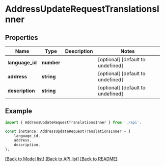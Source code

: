 # AddressUpdateRequestTranslationsInner


## Properties

Name | Type | Description | Notes
------------ | ------------- | ------------- | -------------
**language_id** | **number** |  | [optional] [default to undefined]
**address** | **string** |  | [optional] [default to undefined]
**description** | **string** |  | [optional] [default to undefined]

## Example

```typescript
import { AddressUpdateRequestTranslationsInner } from './api';

const instance: AddressUpdateRequestTranslationsInner = {
    language_id,
    address,
    description,
};
```

[[Back to Model list]](../README.md#documentation-for-models) [[Back to API list]](../README.md#documentation-for-api-endpoints) [[Back to README]](../README.md)
